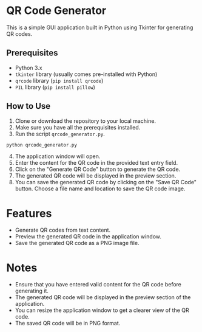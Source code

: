 # QR Code Generator

This is a simple GUI application built in Python using Tkinter for generating QR codes.

## Prerequisites

- Python 3.x
- `tkinter` library (usually comes pre-installed with Python)
- `qrcode` library (`pip install qrcode`)
- `PIL` library (`pip install pillow`)

## How to Use

1. Clone or download the repository to your local machine.
2. Make sure you have all the prerequisites installed.
3. Run the script `qrcode_generator.py`.

```bash
python qrcode_generator.py
```

4. The application window will open.
5. Enter the content for the QR code in the provided text entry field.
6. Click on the "Generate QR Code" button to generate the QR code.
7. The generated QR code will be displayed in the preview section.
8. You can save the generated QR code by clicking on the "Save QR Code" button. Choose a file name and location to save the QR code image.

# Features
- Generate QR codes from text content.
- Preview the generated QR code in the application window.
- Save the generated QR code as a PNG image file.

# Notes
- Ensure that you have entered valid content for the QR code before generating it.
- The generated QR code will be displayed in the preview section of the application.
- You can resize the application window to get a clearer view of the QR code.
- The saved QR code will be in PNG format.

  
